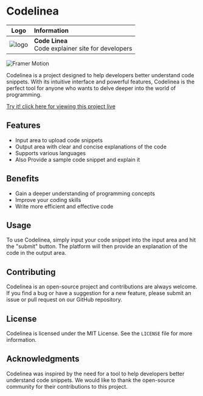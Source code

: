 # Codelinea

| Logo | Information |
| :---: | :--- |
| ![logo](https://user-images.githubusercontent.com/29815204/234738885-5f1c1334-79fd-4592-afb7-276828ab7565.png) | **Code Linea**<br>Code explainer site for developers |



![Framer Motion](https://user-images.githubusercontent.com/29815204/235071575-e4a56669-0ddb-4333-b046-f1f134f69125.png)

Codelinea is a project designed to help developers better understand code snippets. With its intuitive interface and powerful features, Codelinea is the perfect tool for anyone who wants to delve deeper into the world of programming.

[Try it! click here for viewing this project live](https://codelinea.web.app)
## Features

- Input area to upload code snippets
- Output area with clear and concise explanations of the code
- Supports various languages
- Also Provide a sample code snippet and explain it

## Benefits

- Gain a deeper understanding of programming concepts
- Improve your coding skills
- Write more efficient and effective code

## Usage

To use Codelinea, simply input your code snippet into the input area and hit the "submit" button. The platform will then provide an explanation of the code in the output area.

## Contributing

Codelinea is an open-source project and contributions are always welcome. If you find a bug or have a suggestion for a new feature, please submit an issue or pull request on our GitHub repository.

## License

Codelinea is licensed under the MIT License. See the `LICENSE` file for more information.

## Acknowledgments

Codelinea was inspired by the need for a tool to help developers better understand code snippets. We would like to thank the open-source community for their contributions to this project.
